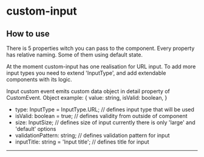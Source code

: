 # custom-input

## How to use <custom-input />

There is 5 properties witch you can pass to the component.
Every property has relative naming.
Some of them using default state.

At the moment custom-input has one realisation for URL input.
To add more input types you need to extend 'InputType', and add extendable components with its logic.

Input custom event emits custom data object in detail property of CustomEvent.
Object example:
{
  value: string,
  isValid: boolean,
}

* type: InputType = InputType.URL; // defines input type that will be used
* isValid: boolean = true; // defines validity from outside of component
* size: InputSize; // defines size of input currently there is only 'large' and 'default' options
* validationPattern: string; // defines validation pattern for input
* inputTitle: string = 'Input title'; // defines title for input

----------------------------------------------
